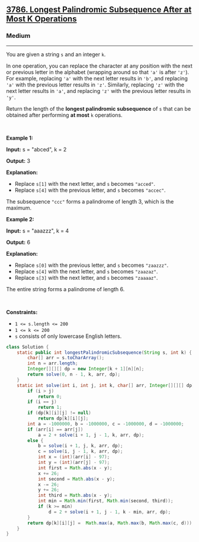 <h2><a href="https://leetcode.com/problems/longest-palindromic-subsequence-after-at-most-k-operations">3786. Longest Palindromic Subsequence After at Most K Operations</a></h2><h3>Medium</h3><hr><p>You are given a string <code>s</code> and an integer <code>k</code>.</p>

<p>In one operation, you can replace the character at any position with the next or previous letter in the alphabet (wrapping around so that <code>&#39;a&#39;</code> is after <code>&#39;z&#39;</code>). For example, replacing <code>&#39;a&#39;</code> with the next letter results in <code>&#39;b&#39;</code>, and replacing <code>&#39;a&#39;</code> with the previous letter results in <code>&#39;z&#39;</code>. Similarly, replacing <code>&#39;z&#39;</code> with the next letter results in <code>&#39;a&#39;</code>, and replacing <code>&#39;z&#39;</code> with the previous letter results in <code>&#39;y&#39;</code>.</p>

<p>Return the length of the <strong>longest <span data-keyword="palindrome-string">palindromic</span> <span data-keyword="subsequence-string-nonempty">subsequence</span></strong> of <code>s</code> that can be obtained after performing <strong>at most</strong> <code>k</code> operations.</p>

<p>&nbsp;</p>
<p><strong class="example">Example 1:</strong></p>

<div class="example-block">
<p><strong>Input:</strong> <span class="example-io">s = &quot;abced&quot;, k = 2</span></p>

<p><strong>Output:</strong> <span class="example-io">3</span></p>

<p><strong>Explanation:</strong></p>

<ul>
	<li>Replace <code>s[1]</code> with the next letter, and <code>s</code> becomes <code>&quot;acced&quot;</code>.</li>
	<li>Replace <code>s[4]</code> with the previous letter, and <code>s</code> becomes <code>&quot;accec&quot;</code>.</li>
</ul>

<p>The subsequence <code>&quot;ccc&quot;</code> forms a palindrome of length 3, which is the maximum.</p>
</div>

<p><strong class="example">Example 2:</strong></p>

<div class="example-block">
<p><strong>Input:</strong> <span class="example-io">s = &quot;</span>aaazzz<span class="example-io">&quot;, k = 4</span></p>

<p><strong>Output:</strong> 6</p>

<p><strong>Explanation:</strong></p>

<ul>
	<li>Replace <code>s[0]</code> with the previous letter, and <code>s</code> becomes <code>&quot;zaazzz&quot;</code>.</li>
	<li>Replace <code>s[4]</code> with the next letter, and <code>s</code> becomes <code>&quot;zaazaz&quot;</code>.</li>
	<li>Replace <code>s[3]</code> with the next letter, and <code>s</code> becomes <code>&quot;zaaaaz&quot;</code>.</li>
</ul>

<p>The entire string forms a palindrome of length 6.</p>
</div>

<p>&nbsp;</p>
<p><strong>Constraints:</strong></p>

<ul>
	<li><code>1 &lt;= s.length &lt;= 200</code></li>
	<li><code>1 &lt;= k &lt;= 200</code></li>
	<li><code>s</code> consists of only lowercase English letters.</li>
</ul>

```java
class Solution {
    static public int longestPalindromicSubsequence(String s, int k) {
        char[] arr = s.toCharArray();
        int n = arr.length;
        Integer[][][] dp = new Integer[k + 1][n][n];
        return solve(0, n - 1, k, arr, dp);
    }
    static int solve(int i, int j, int k, char[] arr, Integer[][][] dp) {
        if (i > j)
            return 0;
        if (i == j)
            return 1;
        if (dp[k][i][j] != null)
            return dp[k][i][j];
        int a = -1000000, b = -1000000, c = -1000000, d = -1000000;
        if (arr[i] == arr[j])
            a = 2 + solve(i + 1, j - 1, k, arr, dp);
        else {
            b = solve(i + 1, j, k, arr, dp);
            c = solve(i, j - 1, k, arr, dp);
            int x = (int)(arr[i] - 97);
            int y = (int)(arr[j] - 97);
            int first = Math.abs(x - y);
            x += 26;
            int second = Math.abs(x - y);
            x -= 26;
            y += 26;
            int third = Math.abs(x - y);
            int min = Math.min(first, Math.min(second, third));
            if (k >= min)
                d = 2 + solve(i + 1, j - 1, k - min, arr, dp);
        }
        return dp[k][i][j] =  Math.max(a, Math.max(b, Math.max(c, d)));
    }
}
```

